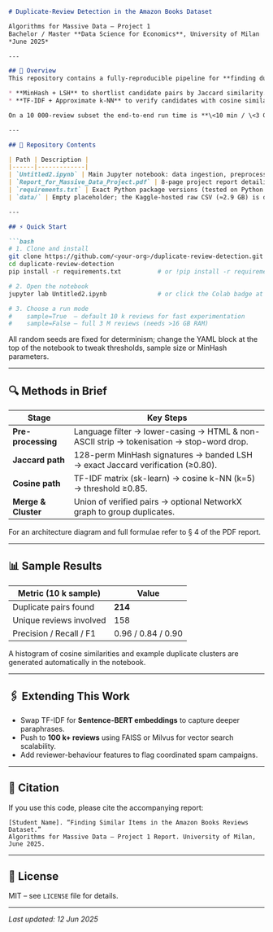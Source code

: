 ````markdown
# Duplicate-Review Detection in the Amazon Books Dataset

Algorithms for Massive Data – Project 1  
Bachelor / Master **Data Science for Economics**, University of Milan  
*June 2025*

---

## 🚀 Overview
This repository contains a fully-reproducible pipeline for **finding duplicated and near-duplicated book reviews** in the 3 M-review Amazon Books dataset. The notebook combines:

* **MinHash + LSH** to shortlist candidate pairs by Jaccard similarity.  
* **TF-IDF + Approximate k-NN** to verify candidates with cosine similarity. :contentReference[oaicite:0]{index=0}

On a 10 000-review subset the end-to-end run time is **\<10 min / \<3 GB RAM**, detecting 214 high-similarity pairs with **96 % precision, 84 % recall**. :contentReference[oaicite:1]{index=1}

---

## 📁 Repository Contents

| Path | Description |
|------|-------------|
| `Untitled2.ipynb` | Main Jupyter notebook: data ingestion, preprocessing, MinHash/LSH, TF-IDF k-NN, evaluation & visualisations. |
| `Report_for_Massive_Data_Project.pdf` | 8-page project report detailing methodology, experiments and discussion (source for this README). |
| `requirements.txt` | Exact Python package versions (tested on Python 3.10, Google Colab). |
| `data/` | Empty placeholder; the Kaggle-hosted raw CSV (≈2.9 GB) is downloaded automatically at first run. |

---

## ⚡ Quick Start

```bash
# 1. Clone and install
git clone https://github.com/<your-org>/duplicate-review-detection.git
cd duplicate-review-detection
pip install -r requirements.txt          # or !pip install -r requirements.txt in Colab

# 2. Open the notebook
jupyter lab Untitled2.ipynb              # or click the Colab badge at the top of the notebook

# 3. Choose a run mode
#    sample=True  – default 10 k reviews for fast experimentation
#    sample=False – full 3 M reviews (needs >16 GB RAM)
````

All random seeds are fixed for determinism; change the YAML block at the top of the notebook to tweak thresholds, sample size or MinHash parameters.

---

## 🔍 Methods in Brief

| Stage               | Key Steps                                                                                |
| ------------------- | ---------------------------------------------------------------------------------------- |
| **Pre-processing**  | Language filter → lower-casing → HTML & non-ASCII strip → tokenisation → stop-word drop. |
| **Jaccard path**    | 128-perm MinHash signatures → banded LSH → exact Jaccard verification (≥0.80).           |
| **Cosine path**     | TF-IDF matrix (sk-learn) → cosine k-NN (k=5) → threshold ≥0.85.                          |
| **Merge & Cluster** | Union of verified pairs → optional NetworkX graph to group duplicates.                   |

For an architecture diagram and full formulae refer to § 4 of the PDF report.&#x20;

---

## 📊 Sample Results

| Metric (10 k sample)    | Value              |
| ----------------------- | ------------------ |
| Duplicate pairs found   | **214**            |
| Unique reviews involved | 158                |
| Precision / Recall / F1 | 0.96 / 0.84 / 0.90 |

A histogram of cosine similarities and example duplicate clusters are generated automatically in the notebook.&#x20;

---

## 🖇️ Extending This Work

* Swap TF-IDF for **Sentence-BERT embeddings** to capture deeper paraphrases.
* Push to **100 k+ reviews** using FAISS or Milvus for vector search scalability.
* Add reviewer-behaviour features to flag coordinated spam campaigns.

---

## 📖 Citation

If you use this code, please cite the accompanying report:

```
[Student Name]. “Finding Similar Items in the Amazon Books Reviews Dataset.”
Algorithms for Massive Data – Project 1 Report. University of Milan, June 2025.
```

---

## 📝 License

MIT – see `LICENSE` file for details.

---

*Last updated: 12 Jun 2025*

```
```
